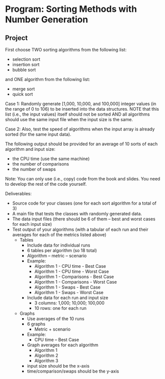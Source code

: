 # Program: Sorting Methods with Number Generation

## Project
First choose TWO sorting algorithms from the following list:
- selection sort
-	insertion sort
-	bubble sort  

and ONE algorithm from the following list:
-	merge sort
-	quick sort 

Case 1: Randomly generate [1,000, 10,000, and 100,000] integer values (in the range of 0 to 106) to be inserted into the data structures. NOTE that this list (i.e., the input values) itself should not be sorted AND all algorithms should use the same input file when the input size is the same. 

Case 2: Also, test the speed of algorithms when the input array is already sorted (for the same input data). 

The following output should be provided for an average of 10 sorts of each algorithm and input size:
-	the CPU time (use the same machine)
-	the number of comparisons
-	the number of swaps 

Note: You can only use (i.e., copy) code from the book and slides. You need to develop the rest of the code yourself. 

Deliverables:
-	Source code for your classes (one for each sort algorithm for a total of 3)
-	A main file that tests the classes with randomly generated data.
-	The data input files (there should be 6 of them – best and worst cases for each input size)
- Test output of your algorithms (with a tabular of each run and their averages for each of the metrics listed above)
  -	Tables
    - Include data for individual runs
    - 6 tables per algorithm (so 18 total)
    - Algorithm – metric – scenario
    - Example: 
      - Algorithm 1 - CPU time - Best Case
      - Algorithm 1 - CPU time - Worst Case
      - Algorithm 1 - Comparisons - Best Case
      - Algorithm 1 - Comparisons - Worst Case
      - Algorithm 1 - Swaps - Best Case
      - Algorithm 1 - Swaps - Worst Case
    - Include data for each run and input size
      - 3 columns: 1,000; 10,000; 100,000
      - 10 rows: one for each run
  - Graphs
    - Use averages of the 10 runs
    - 6 graphs
      - Metric + scenario 
    - Example:
      - CPU time – Best Case
    - Graph averages for each algorithm
      - Algorithm 1
      - Algorithm 2
      - Algorithm 3 
    - input size should be the x-axis
    - time/comparison/swaps should be the y-axis
